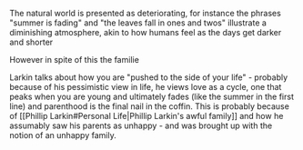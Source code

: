 The natural world is presented as deteriorating, for instance the phrases "summer is fading" and "the leaves fall in ones and twos" illustrate a diminishing atmosphere, akin to how humans feel as the days get darker and shorter

However in spite of this the familie

Larkin talks about how you are "pushed to the side of your life" - probably because of his pessimistic view in life, he views love as a cycle, one that peaks when you are young and ultimately fades (like the summer in the first line) and parenthood is the final nail in the coffin.  This is probably because of [[Phillip Larkin#Personal Life|Phillip Larkin's awful family]] and how he assumably saw his parents as unhappy - and was brought up with the notion of an unhappy family.